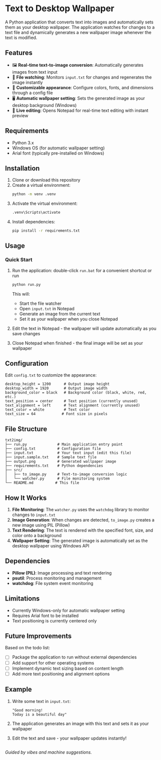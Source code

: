 # Text to Desktop Wallpaper

A Python application that converts text into images and automatically sets them as your desktop wallpaper. The application watches for changes to a text file and dynamically generates a new wallpaper image whenever the text is modified.

## Features

- 🖼️ **Real-time text-to-image conversion**: Automatically generates images from text input
- 👀 **File watching**: Monitors `input.txt` for changes and regenerates the image instantly
- 🎨 **Customizable appearance**: Configure colors, fonts, and dimensions through a config file
- 🖥️ **Automatic wallpaper setting**: Sets the generated image as your desktop background (Windows)
- 📝 **Live editing**: Opens Notepad for real-time text editing with instant preview

## Requirements

- Python 3.x
- Windows OS (for automatic wallpaper setting)
- Arial font (typically pre-installed on Windows)

## Installation

1. Clone or download this repository
2. Create a virtual environment:
   ```bash
   python -m venv .venv
   ```
3. Activate the virtual environment:
   ```bash
   .venv\Scripts\activate
   ```
4. Install dependencies:
   ```bash
   pip install -r requirements.txt
   ```

## Usage

### Quick Start

1. Run the application:
   double-click `run.bat` for a convenient shortcut or run
   ```bash
   python run.py
   ```

   This will:
   - Start the file watcher
   - Open `input.txt` in Notepad
   - Generate an image from the current text
   - Set it as your wallpaper when you close Notepad

2. Edit the text in Notepad - the wallpaper will update automatically as you save changes

3. Close Notepad when finished - the final image will be set as your wallpaper

## Configuration

Edit `config.txt` to customize the appearance:

```plaintext
desktop_height = 1200      # Output image height
desktop_width = 1920       # Output image width
background_color = black   # Background color (black, white, red, etc.)
text_position = center     # Text position (currently unused)
text_alignment = left      # Text alignment (currently unused)
text_color = white         # Text color
text_size = 64            # Font size in pixels
```

## File Structure

```
txt2img/
├── run.py              # Main application entry point
├── config.txt          # Configuration file
├── input.txt           # Your text input (edit this file)
├── input.sample.txt    # Sample text file
├── output.png          # Generated wallpaper image
├── requirements.txt    # Python dependencies
├── src/
│   ├── to_image.py     # Text-to-image conversion logic
│   └── watcher.py      # File monitoring system
└── README.md          # This file
```

## How It Works

1. **File Monitoring**: The `watcher.py` uses the `watchdog` library to monitor changes to `input.txt`
2. **Image Generation**: When changes are detected, `to_image.py` creates a new image using PIL (Pillow)
3. **Text Rendering**: The text is rendered with the specified font, size, and color onto a background
4. **Wallpaper Setting**: The generated image is automatically set as the desktop wallpaper using Windows API

## Dependencies

- **Pillow (PIL)**: Image processing and text rendering
- **psutil**: Process monitoring and management
- **watchdog**: File system event monitoring

## Limitations

- Currently Windows-only for automatic wallpaper setting
- Requires Arial font to be installed
- Text positioning is currently centered only

## Future Improvements

Based on the todo list:
- [ ] Package the application to run without external dependencies
- [ ] Add support for other operating systems
- [ ] Implement dynamic text sizing based on content length
- [ ] Add more text positioning and alignment options

## Example

1. Write some text in `input.txt`:
   ```
   "Good morning!
   Today is a beautiful day"
   ```

2. The application generates an image with this text and sets it as your wallpaper

3. Edit the text and save - your wallpaper updates instantly!


##

*Guided by vibes and machine suggestions.*
